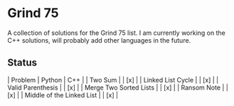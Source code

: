 Grind 75
========

A collection of solutions for the Grind 75 list. I am currently working on the C++ solutions, will probably add other languages in the future.

## Status

| Problem | Python | C++ |
| Two Sum |  | [x] |
| Linked List Cycle |  | [x] |
| Valid Parenthesis |  | [x] |
| Merge Two Sorted Lists |  | [x] |
| Ransom Note |  | [x] |
| Middle of the Linked List |  | [x] |
